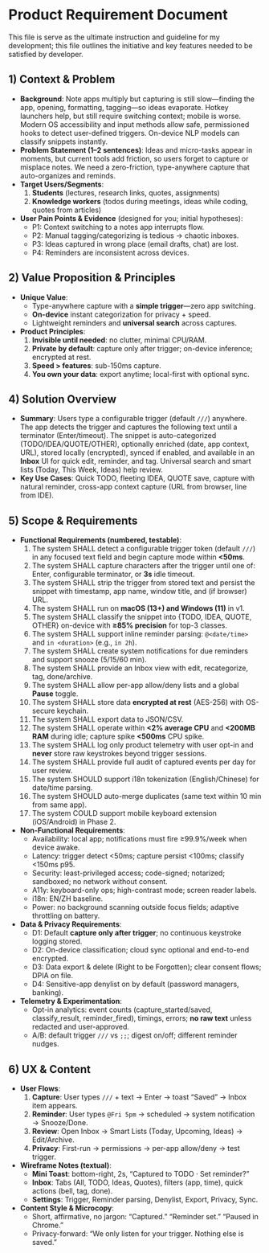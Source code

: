 # Product Requirement Document
This file is serve as the ultimate instruction and guideline for my development; this file outlines the initiative and key features needed to be satisfied by developer.
## 1) Context & Problem

- **Background**: Note apps multiply but capturing is still slow—finding the app, opening, formatting, tagging—so ideas evaporate. Hotkey launchers help, but still require switching context; mobile is worse. Modern OS accessibility and input methods allow safe, permissioned hooks to detect user-defined triggers. On-device NLP models can classify snippets instantly.
- **Problem Statement (1–2 sentences)**: Ideas and micro-tasks appear in moments, but current tools add friction, so users forget to capture or misplace notes. We need a zero-friction, type-anywhere capture that auto-organizes and reminds.
- **Target Users/Segments**:
    1. **Students** (lectures, research links, quotes, assignments)
    2. **Knowledge workers** (todos during meetings, ideas while coding, quotes from articles)
- **User Pain Points & Evidence** (designed for you; initial hypotheses):
    - P1: Context switching to a notes app interrupts flow.
    - P2: Manual tagging/categorizing is tedious → chaotic inboxes.
    - P3: Ideas captured in wrong place (email drafts, chat) are lost.
    - P4: Reminders are inconsistent across devices.

## 2) Value Proposition & Principles

- **Unique Value**:
    - Type-anywhere capture with a **simple trigger**—zero app switching.
    - **On-device** instant categorization for privacy + speed.
    - Lightweight reminders and **universal search** across captures.
- **Product Principles**:
    1. **Invisible until needed**: no clutter, minimal CPU/RAM.
    2. **Private by default**: capture only after trigger; on-device inference; encrypted at rest.
    3. **Speed > features**: sub-150ms capture.
    4. **You own your data**: export anytime; local-first with optional sync.

## 4) Solution Overview

- **Summary**: Users type a configurable trigger (default `///`) anywhere. The app detects the trigger and captures the following text until a terminator (Enter/timeout). The snippet is auto-categorized (TODO/IDEA/QUOTE/OTHER), optionally enriched (date, app context, URL), stored locally (encrypted), synced if enabled, and available in an **Inbox** UI for quick edit, reminder, and tag. Universal search and smart lists (Today, This Week, Ideas) help review.
- **Key Use Cases**: Quick TODO, fleeting IDEA, QUOTE save, capture with natural reminder, cross-app context capture (URL from browser, line from IDE).

## 5) Scope & Requirements

- **Functional Requirements (numbered, testable)**:
    1. The system SHALL detect a configurable trigger token (default `///`) in any focused text field and begin capture mode within **<50ms**.
    2. The system SHALL capture characters after the trigger until one of: Enter, configurable terminator, or **3s** idle timeout.
    3. The system SHALL strip the trigger from stored text and persist the snippet with timestamp, app name, window title, and (if browser) URL.
    4. The system SHALL run on **macOS (13+) and Windows (11)** in v1.
    5. The system SHALL classify the snippet into {TODO, IDEA, QUOTE, OTHER} on-device with **≥85% precision** for top-3 classes.
    6. The system SHALL support inline reminder parsing: `@<date/time>` and `in <duration>` (e.g., `in 2h`).
    7. The system SHALL create system notifications for due reminders and support snooze (5/15/60 min).
    8. The system SHALL provide an Inbox view with edit, recategorize, tag, done/archive.
    9. The system SHALL allow per-app allow/deny lists and a global **Pause** toggle.
    10. The system SHALL store data **encrypted at rest** (AES-256) with OS-secure keychain.
    11. The system SHALL export data to JSON/CSV.
    12. The system SHALL operate within **<2% average CPU** and **<200MB RAM** during idle; capture spike **<500ms** CPU spike.
    13. The system SHALL log only product telemetry with user opt-in and **never** store raw keystrokes beyond trigger sessions.
    14. The system SHALL provide full audit of captured events per day for user review.
    15. The system SHOULD support i18n tokenization (English/Chinese) for date/time parsing.
    16. The system SHOULD auto-merge duplicates (same text within 10 min from same app).
    17. The system COULD support mobile keyboard extension (iOS/Android) in Phase 2.
- **Non-Functional Requirements**:
    - Availability: local app; notifications must fire ≥99.9%/week when device awake.
    - Latency: trigger detect <50ms; capture persist <100ms; classify <150ms p95.
    - Security: least-privileged access; code-signed; notarized; sandboxed; no network without consent.
    - A11y: keyboard-only ops; high-contrast mode; screen reader labels.
    - i18n: EN/ZH baseline.
    - Power: no background scanning outside focus fields; adaptive throttling on battery.
- **Data & Privacy Requirements**:
    - D1: Default **capture only after trigger**; no continuous keystroke logging stored.
    - D2: On-device classification; cloud sync optional and end-to-end encrypted.
    - D3: Data export & delete (Right to be Forgotten); clear consent flows; DPIA on file.
    - D4: Sensitive-app denylist on by default (password managers, banking).
- **Telemetry & Experimentation**:
    - Opt-in analytics: event counts (capture_started/saved, classify_result, reminder_fired), timings, errors; **no raw text** unless redacted and user-approved.
    - A/B: default trigger `///` vs `;;`; digest on/off; different reminder nudges.

## 6) UX & Content

- **User Flows**:
    1. **Capture**: User types `///` + text → Enter → toast “Saved” → Inbox item appears.
    2. **Reminder**: User types `@Fri 5pm` → scheduled → system notification → Snooze/Done.
    3. **Review**: Open Inbox → Smart Lists (Today, Upcoming, Ideas) → Edit/Archive.
    4. **Privacy**: First-run → permissions → per-app allow/deny → test trigger.
- **Wireframe Notes (textual)**:
    - **Mini Toast**: bottom-right, 2s, “Captured to TODO · Set reminder?”
    - **Inbox**: Tabs (All, TODO, Ideas, Quotes), filters (app, time), quick actions (bell, tag, done).
    - **Settings**: Trigger, Reminder parsing, Denylist, Export, Privacy, Sync.
- **Content Style & Microcopy**:
    - Short, affirmative, no jargon: “Captured.” “Reminder set.” “Paused in Chrome.”
    - Privacy-forward: “We only listen for your trigger. Nothing else is saved.”